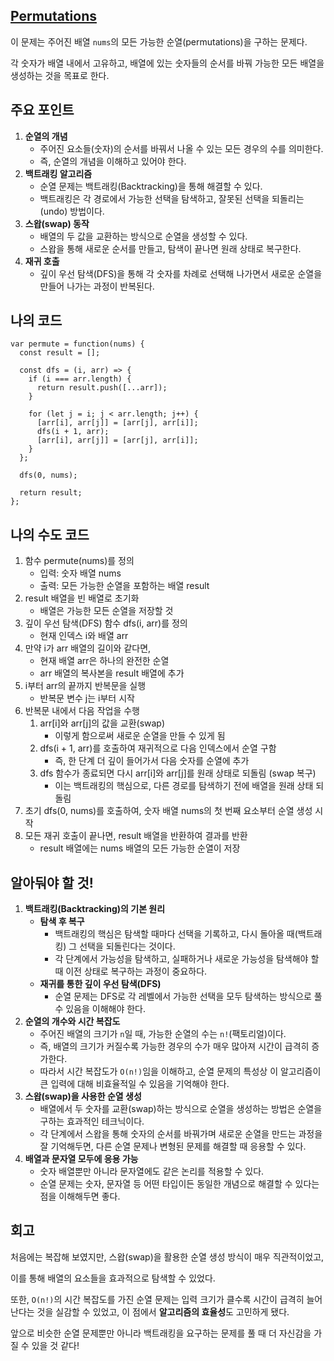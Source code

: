 ## [**Permutations**](https://leetcode.com/problems/permutations/)

이 문제는 주어진 배열 `nums`의 모든 가능한 순열(permutations)을 구하는 문제다.

각 숫자가 배열 내에서 고유하고, 배열에 있는 숫자들의 순서를 바꿔 가능한 모든 배열을 생성하는 것을 목표로 한다.

## 주요 포인트

1. **순열의 개념**
    - 주어진 요소들(숫자)의 순서를 바꿔서 나올 수 있는 모든 경우의 수를 의미한다.
    - 즉, 순열의 개념을 이해하고 있어야 한다.
2. **백트래킹 알고리즘**
    - 순열 문제는 백트래킹(Backtracking)을 통해 해결할 수 있다.
    - 백트래킹은 각 경로에서 가능한 선택을 탐색하고, 잘못된 선택을 되돌리는(undo) 방법이다.
3. **스왑(swap) 동작**
    - 배열의 두 값을 교환하는 방식으로 순열을 생성할 수 있다.
    - 스왑을 통해 새로운 순서를 만들고, 탐색이 끝나면 원래 상태로 복구한다.
4. **재귀 호출**
    - 깊이 우선 탐색(DFS)을 통해 각 숫자를 차례로 선택해 나가면서 새로운 순열을 만들어 나가는 과정이 반복된다.

## 나의 코드

```tsx
var permute = function(nums) {
  const result = [];

  const dfs = (i, arr) => {
    if (i === arr.length) {
      return result.push([...arr]);
    }

    for (let j = i; j < arr.length; j++) {
      [arr[i], arr[j]] = [arr[j], arr[i]];
      dfs(i + 1, arr);
      [arr[i], arr[j]] = [arr[j], arr[i]];
    }
  };
   
  dfs(0, nums);

  return result;
};
```

## 나의 수도 코드

1. 함수 permute(nums)를 정의
    - 입력: 숫자 배열 nums
    - 출력: 모든 가능한 순열을 포함하는 배열 result
2. result 배열을 빈 배열로 초기화
    - 배열은 가능한 모든 순열을 저장할 것
3. 깊이 우선 탐색(DFS) 함수 dfs(i, arr)를 정의
    - 현재 인덱스 i와 배열 arr
4. 만약 i가 arr 배열의 길이와 같다면,
    - 현재 배열 arr은 하나의 완전한 순열
    - arr 배열의 복사본을 result 배열에 추가
5. i부터 arr의 끝까지 반복문을 실행
    - 반복문 변수 j는 i부터 시작
6. 반복문 내에서 다음 작업을 수행
    1. arr[i]와 arr[j]의 값을 교환(swap)
        - 이렇게 함으로써 새로운 순열을 만들 수 있게 됨
    2. dfs(i + 1, arr)를 호출하여 재귀적으로 다음 인덱스에서 순열 구함
        - 즉, 한 단계 더 깊이 들어가서 다음 숫자를 순열에 추가
    3. dfs 함수가 종료되면 다시 arr[i]와 arr[j]를 원래 상태로 되돌림 (swap 복구)
        - 이는 백트래킹의 핵심으로, 다른 경로를 탐색하기 전에 배열을 원래 상태 되돌림
7. 초기 dfs(0, nums)를 호출하여, 숫자 배열 nums의 첫 번째 요소부터 순열 생성 시작
8. 모든 재귀 호출이 끝나면, result 배열을 반환하여 결과를 반환
    - result 배열에는 nums 배열의 모든 가능한 순열이 저장

## 알아둬야 할 것!

1. **백트래킹(Backtracking)의 기본 원리**
    - **탐색 후 복구**
        - 백트래킹의 핵심은 탐색할 때마다 선택을 기록하고, 다시 돌아올 때(백트래킹) 그 선택을 되돌린다는 것이다.
        - 각 단계에서 가능성을 탐색하고, 실패하거나 새로운 가능성을 탐색해야 할 때 이전 상태로 복구하는 과정이 중요하다.
    - **재귀를 통한 깊이 우선 탐색(DFS)**
        - 순열 문제는 DFS로 각 레벨에서 가능한 선택을 모두 탐색하는 방식으로 풀 수 있음을 이해해야 한다.
2. **순열의 개수와 시간 복잡도**
    - 주어진 배열의 크기가 `n`일 때, 가능한 순열의 수는 `n!`(팩토리얼)이다.
    - 즉, 배열의 크기가 커질수록 가능한 경우의 수가 매우 많아져 시간이 급격히 증가한다.
    - 따라서 시간 복잡도가 `O(n!)`임을 이해하고, 순열 문제의 특성상 이 알고리즘이 큰 입력에 대해 비효율적일 수 있음을 기억해야 한다.
3. **스왑(swap)을 사용한 순열 생성**
    - 배열에서 두 숫자를 교환(swap)하는 방식으로 순열을 생성하는 방법은 순열을 구하는 효과적인 테크닉이다.
    - 각 단계에서 스왑을 통해 숫자의 순서를 바꿔가며 새로운 순열을 만드는 과정을 잘 기억해두면, 다른 순열 문제나 변형된 문제를 해결할 때 응용할 수 있다.
4. **배열과 문자열 모두에 응용 가능**
    - 숫자 배열뿐만 아니라 문자열에도 같은 논리를 적용할 수 있다.
    - 순열 문제는 숫자, 문자열 등 어떤 타입이든 동일한 개념으로 해결할 수 있다는 점을 이해해두면 좋다.

## 회고

처음에는 복잡해 보였지만, 스왑(swap)을 활용한 순열 생성 방식이 매우 직관적이었고,

이를 통해 배열의 요소들을 효과적으로 탐색할 수 있었다.

또한, `O(n!)`의 시간 복잡도를 가진 순열 문제는 입력 크기가 클수록 시간이 급격히 늘어난다는 것을 실감할 수 있었고, 이 점에서 **알고리즘의 효율성**도 고민하게 됐다.

앞으로 비슷한 순열 문제뿐만 아니라 백트래킹을 요구하는 문제를 풀 때 더 자신감을 가질 수 있을 것 같다!
